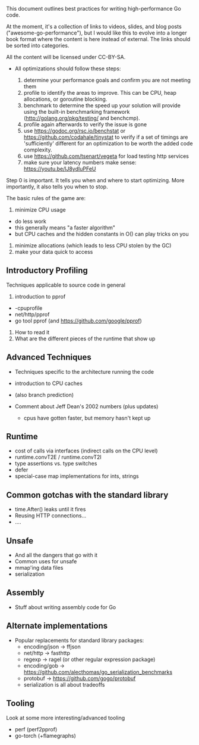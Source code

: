 This document outlines best practices for writing high-performance Go code.

At the moment, it's a collection of links to videos, slides, and blog posts
("awesome-go-performance"), but I would like this to evolve into a longer book
format where the content is here instead of external.  The links should be sorted into categories.

All the content will be licensed under CC-BY-SA.

* All optimizations should follow these steps:

    1. determine your performance goals and confirm you are not meeting them
    1. profile to identify the areas to improve.  This can be CPU, heap allocations, or goroutine blocking.
    1. benchmark to determine the speed up your solution will provide using
       the built-in benchmarking framework (<http://golang.org/pkg/testing/> and benchcmp).
    1. profile again afterwards to verify the issue is gone
    1. use <https://godoc.org/rsc.io/benchstat> or
       <https://github.com/codahale/tinystat> to verify if a set of timings
       are 'sufficiently' different for an optimization to be worth the
       added code complexity.
    1. use <https://github.com/tsenart/vegeta> for load testing http services
    1. make sure your latency numbers make sense: <https://youtu.be/lJ8ydIuPFeU>

Step 0 is important.  It tells you when and where to start optimizing.  More
importantly, it also tells you when to stop.

The basic rules of the game are:

1. minimize CPU usage
 * do less work
 * this generally means "a faster algorithm"
 * but CPU caches and the hidden constants in O() can play tricks on you
1. minimize allocations (which leads to less CPU stolen by the GC)
1. make your data quick to access

## Introductory Profiling

Techniques applicable to source code in general

1. introduction to pprof
 * -cpuprofile
 * net/http/pprof
  * go tool pprof (and <https://github.com/google/pprof>)
1. How to read it
1. What are the different pieces of the runtime that show up

## Advanced Techniques

* Techniques specific to the architecture running the code
 * introduction to CPU caches
 * (also branch prediction)

* Comment about Jeff Dean's 2002 numbers (plus updates)
  * cpus have gotten faster, but memory hasn't kept up

## Runtime
* cost of calls via interfaces (indirect calls on the CPU level)
* runtime.convT2E / runtime.convT2I
* type assertions vs. type switches
* defer
* special-case map implementations for ints, strings

## Common gotchas with the standard library

* time.After() leaks until it fires
* Reusing HTTP connections...
* ....

## Unsafe
* And all the dangers that go with it
* Common uses for unsafe
* mmap'ing data files
* serialization

## Assembly
* Stuff about writing assembly code for Go

## Alternate implementations
* Popular replacements for standard library packages:
  * encoding/json -> ffjson
  * net/http -> fasthttp
  * regexp -> ragel (or other regular expression package)
  * encoding/gob -> <https://github.com/alecthomas/go_serialization_benchmarks>
  * protobuf -> <https://github.com/gogo/protobuf>
  * serialization is all about tradeoffs

## Tooling

Look at some more interesting/advanced tooling

* perf  (perf2pprof)
* go-torch (+flamegraphs)
